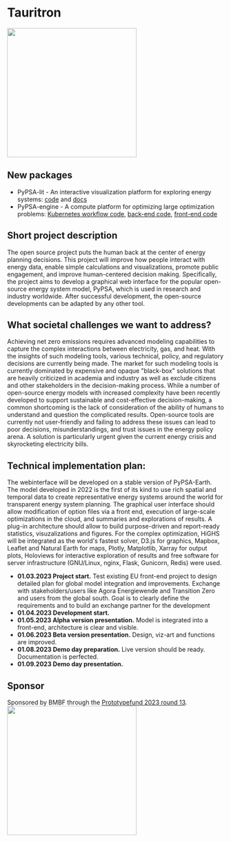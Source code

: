 # Tauritron
<!-- An open-source web interface for running worldwide energy system planning studies -->

<img src="public/logo-capital-english.png" width="300">

## New packages
- PyPSA-lit - An interactive visualization platform for exploring energy systems: [code](https://github.com/pypsa-meets-earth/pypsa-earth-lit) and [docs](https://docs.viz.tauritron.com/) 
- PyPSA-engine - A compute platform for optimizing large optimization problems: [Kubernetes workflow code](https://github.com/open-energy-transition/pypsa-workflow), [back-end code](https://github.com/open-energy-transition/pypsa-cloud-dashbord-express), [front-end code](https://github.com/open-energy-transition/pypsa-cloud-dashbord-react)

## Short project description
The open source project puts the human back at the center of energy planning decisions. This project will improve how people interact with energy data, enable simple calculations and visualizations, promote public engagement, and improve human-centered decision making. Specifically, the project aims to develop a graphical web interface for the popular open-source energy system model, PyPSA, which is used in research and industry worldwide. After successful development, the open-source developments can be adapted by any other tool.

## What societal challenges we want to address?
Achieving net zero emissions requires advanced modeling capabilities to capture the complex interactions between electricity, gas, and heat. With the insights of such modeling tools, various technical, policy, and regulatory decisions are currently being made. The market for such modeling tools is currently dominated by expensive and opaque "black-box" solutions that are heavily criticized in academia and industry as well as exclude citizens and other stakeholders in the decision-making process. While a number of open-source energy models with increased complexity have been recently developed to support sustainable and cost-effective decision-making, a common shortcoming is the lack of consideration of the ability of humans to understand and question the complicated results. Open-source tools are currently not user-friendly and failing to address these issues can lead to poor decisions, misunderstandings, and trust issues in the energy policy arena. A solution is particularly urgent given the current energy crisis and skyrocketing electricity bills.

## Technical implementation plan:
The webinterface will be developed on a stable version of PyPSA-Earth. The model developed in 2022 is the first of its kind to use rich spatial and temporal data to create representative energy systems around the world for transparent energy system planning. The graphical user interface should allow modification of option files via a front end, execution of large-scale optimizations in the cloud, and summaries and explorations of results. A plug-in architecture should allow to build purpose-driven and report-ready statistics, visuzalizations and figures. For the complex optimization, HiGHS will be integrated as the world's fastest solver, D3.js for graphics, Mapbox, Leaflet and Natural Earth for maps, Plotly, Matplotlib, Xarray for output plots, Holoviews for interactive exploration of results and free software for server infrastructure (GNU/Linux, nginx, Flask, Gunicorn, Redis) were used.

- **01.03.2023 Project start.** Test existing EU front-end project to design detailed plan for global model integration and improvements. Exchange with stakeholders/users like Agora Energiewende and Transition Zero and users from the global south. Goal is to clearly define the requirements and to build an exchange partner for the development
- **01.04.2023 Development start.**
- **01.05.2023 Alpha version presentation.** Model is integrated into a front-end, architecture is clear and visible.
- **01.06.2023 Beta version presentation.** Design, viz-art and functions are improved.
- **01.08.2023 Demo day preparation.** Live version should be ready. Documentation is perfected.
- **01.09.2023 Demo day presentation.**

## Sponsor
Sponsored by BMBF through the [Prototypefund 2023 round 13](https://prototypefund.de/project/tauritron/).
<br>
<img src="https://github.com/pypsa-meets-earth/tauritron/assets/61968949/e1563dc7-884d-4cae-ba48-70d57ab12774" width="300" align="left">
